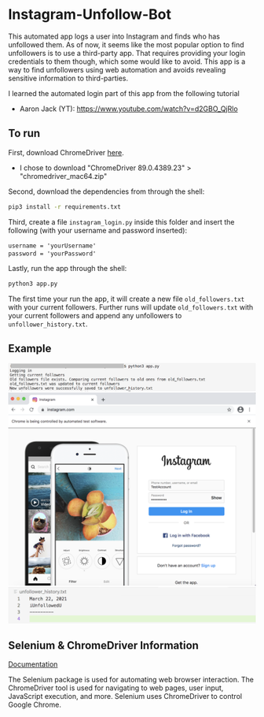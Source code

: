 # Instagram-Unfollow-Bot
This automated app logs a user into Instagram and finds who has unfollowed them.
As of now, it seems like the most popular option to find unfollowers is to use a
third-party app. That requires providing your login credentials to them
though, which some would like to avoid. This app is a way to find
unfollowers using web automation and avoids revealing sensitive information
to third-parties.

I learned the automated login part of this app from the following tutorial
- Aaron Jack (YT): https://www.youtube.com/watch?v=d2GBO_QjRlo

## To run
First, download ChromeDriver [here](https://chromedriver.chromium.org/downloads).
- I chose to download "ChromeDriver 89.0.4389.23" > "chromedriver_mac64.zip"

Second, download the dependencies from through the shell:
```sh
pip3 install -r requirements.txt
```
Third, create a file `instagram_login.py` inside this folder and insert
the following (with your username and password inserted):
```
username = 'yourUsername'
password = 'yourPassword'
```
Lastly, run the app through the shell:
```sh
python3 app.py
```
The first time your run the app, it will create a new file `old_followers.txt`
with your current followers. Further runs will update `old_followers.txt` with
your current followers and append any unfollowers to `unfollower_history.txt`.

## Example
![Terminal image](terminal.png)
![Example image](example.png)
![Unfollower image](unfollower.png)

## Selenium & ChromeDriver Information
[Documentation](https://chromedriver.chromium.org/getting-started)

The Selenium package is used for automating web browser interaction.
The ChromeDriver tool is used for navigating to web pages, user input,
JavaScript execution, and more.
Selenium uses ChromeDriver to control Google Chrome.
